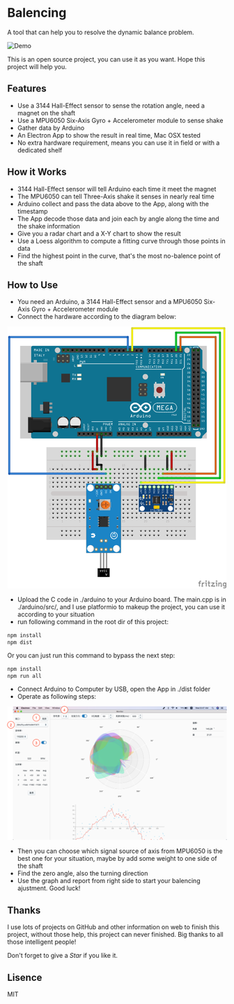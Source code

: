# Balencing
A tool that can help you to resolve the dynamic balance problem.

![Demo](Demo.gif)

This is an open source project, you can use it as you want. Hope this project will help you.

## Features
* Use a 3144 Hall-Effect sensor to sense the rotation angle, need a magnet on the shaft
* Use a MPU6050 Six-Axis Gyro + Accelerometer module to sense shake
* Gather data by Arduino
* An Electron App to show the result in real time, Mac OSX tested
* No extra hardware requirement, means you can use it in field or with a dedicated shelf

## How it Works
* 3144 Hall-Effect sensor will tell Arduino each time it meet the magnet
* The MPU6050 can tell Three-Axis shake it senses in nearly real time
* Arduino collect and pass the data above to the App, along with the timestamp
* The App decode those data and join each by angle along the time and the shake information
* Give you a radar chart and a X-Y chart to show the result
* Use a Loess algorithm to compute a fitting curve through those points in data
* Find the highest point in the curve, that's the most no-balence point of the shaft

## How to Use
* You need an Arduino, a 3144 Hall-Effect sensor and a MPU6050 Six-Axis Gyro + Accelerometer module
* Connect the hardware according to the diagram below:

![Diagram](Diagram.png)

* Upload the C code in ./arduino to your Arduino board. The main.cpp is in ./arduino/src/, and I use platformio to makeup the project, you can use it according to your situation
* run following command in the root dir of this project:
```
npm install
npm dist
```
Or you can just run this command to bypass the next step:
```
npm install
npm run all
```
* Connect Arduino to Computer by USB, open the App in ./dist folder
* Operate as following steps:

![Operate](Operate.png)

* Then you can choose which signal source of axis from MPU6050 is the best one for your situation, maybe by add some weight to one side of the shaft
* Find the zero angle, also the turning direction
* Use the graph and report from right side to start your balencing ajustment. Good luck!

## Thanks
I use lots of projects on GitHub and other information on web to finish this project, without those help, this project can never finished. Big thanks to all those intelligent people!

Don't forget to give a *Star* if you like it.

## Lisence
MIT
